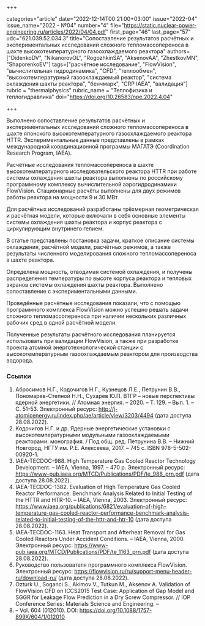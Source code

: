 +++

categories="article"
date="2022-12-14T00:21:00+03:00"
issue="2022-04"
issue_name="2022 - №04"
number="4"
file="https://static.nuclear-power-engineering.ru/articles/2022/04/04.pdf"
first_page="46"
last_page="57"
udc="621.039.52.034.3"
title="Сопоставление результатов расчётных и экспериментальных исследований сложного тепломассопереноса в шахте высокотемпературного газоохлаждаемого реактора"
authors=["DidenkoDV", "NikanorovOL", "RogozhkinSA", "AksenovAA", "ZhestkovMN", "ShaporenkoEV"]
tags=["расчётное исследование", "FlowVision", "вычислительная гидродинамика", "CFD", "теплообмен", "высокотемпературный газоохлаждаемый реактор", "система охлаждения шахты реактора", "бенчмарк", "CRP IAEA", "валидация"]
rubric = "thermalphysics"
rubric_name = "Теплофизика и теплогидравлика"
doi="https://doi.org/10.26583/npe.2022.4.04"

+++

Выполнено сопоставление результатов расчётных и экспериментальных исследований сложного тепломассопереноса в шахте японского высокотемпературного газоохлаждаемого реактора HTTR. Экспериментальные данные представлены в рамках международной координационной программы МАГАТЭ (Coordination Research Program, IAEA).

Расчётные исследования тепломассопереноса в шахте высокотемпературного исследовательского реактора HTTR при работе системы охлаждения шахты реактора выполнены по российскому программному комплексу вычислительной аэрогидродинамики FlowVision. Стационарные расчёты выполнены для двух режимов работы реактора на мощности 9 и 30 МВт.

Для расчётных исследований разработаны трёхмерная геометрическая и расчётная модели, которые включали в себя основные элементы системы охлаждения шахты реактора и корпус реактора с циркулирующим внутринего гелием.

В статье представлены постановка задачи, краткое описание системы охлаждения, расчётной модели, расчётных режимов, а также результаты численного моделирования сложного тепломассопереноса в шахте реактора.

Определена мощность, отводимая системой охлаждения, и получены распределения температуры по высоте корпуса реактора и тепловых экранов системы охлаждения шахты реактора. Выполнено сопоставление с экспериментальными данными.

Проведённые расчётные исследования показали, что с помощью программного комплекса FlowVision можно успешно решать задачи сложного тепломассопереноса при наличии нескольких различных рабочих сред в одной расчётной модели.

Полученные результаты расчётного исследования планируется использовать при валидации FlowVision, а также при разработке проекта атомной энерготехнологической станции с высокотемпературным газоохлаждаемым реактором для производства водорода.

### Ссылки

1. Абросимов Н.Г., Кодочигов Н.Г., Кузнецов Л.Е., Петрунин В.В., Пономарев-Степной Н.Н., Сухарев Ю.П. ВТГР – новые перспективы ядерной энергетики. // Атомная энергия. – 2020. – Т. 129. – Вып. 1. – С. 51-53. Электронный ресурс: http://j-atomicenergy.ru/index.php/ae/article/view/3203/4494 (дата доступа 28.08.2022).
2. Кодочигов Н.Г. и др. Ядерные энергетические установки с высокотемпературными модульными газоохлаждаемыми реакторами: монография. / Под общ. ред. Петрунина В.В. – Нижний Новгород, НГТУ им. Р.Е. Алексеева, 2017. – 745 с. ISBN 978-5-502-00920-1.
3. IAEA-TECDOC-988. High Temperature Gas Cooled Reactor Technology Development. – IAEA, Vienna, 1997. – 470 p. Электронный ресурс: https://www-pub.iaea.org/MTCD/Publications/PDF/te_988_prn.pdf (дата доступа 28.08.2022).
4. IAEA-TECDOC-1382. Evaluation of High Temperature Gas Cooled Reactor Performance: Benchmark Analysis Related to Initial Testing of the HTTR and HTR-10. – IAEA, Vienna, 2003. Электронный ресурс: https://www.iaea.org/publications/6821/evaluation-of-high-temperature-gas-cooled-reactor-performance-benchmark-analysis-related-to-initial-testing-of-the-httr-and-htr-10 (дата доступа 28.08.2022).
5. IAEA-TECDOC-1163. Heat Transport and Afterheat Removal for Gas Cooled Reactors Under Accident Conditions. – IAEA, Vienna, 2000. Электронный ресурс: https://www-pub.iaea.org/MTCD/Publications/PDF/te_1163_prn.pdf (дата доступа 28.08.2022).
6. Руководство пользователя программного комплекса FlowVision. Электронный ресурс: https://flowvision.ru/ru/support-menu-header-ru/download-ru/ (дата доступа 28.08.2022).
7. Ozturk U., Soganci S., Akimov V., Tutkun M., Aksenov A. Validation of FlowVision CFD on ICCS2015 Test Case: Application of Gap Model and SGGR for Leakage Flow Prediction in a Dry Screw Compressor. // IOP Conference Series: Materials Science and Engineering. –
2019. – Vol. 604 (012010). DOI: https://doi.org/10.1088/1757-899X/604/1/012010 